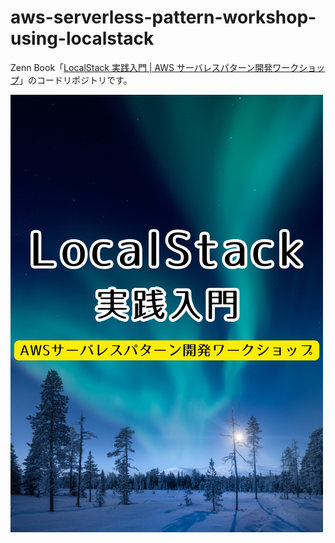 # aws-serverless-pattern-workshop-using-localstack

Zenn Book「[LocalStack 実践入門 | AWS サーバレスパターン開発ワークショップ](https://zenn.dev/kakakakakku/books/aws-serverless-pattern-workshop-using-localstack)」のコードリポジトリです。

![cover](images/cover.png)
